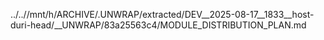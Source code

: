 ../..//mnt/h/ARCHIVE/.UNWRAP/extracted/DEV__2025-08-17__1833__host-duri-head/__UNWRAP/83a25563c4/MODULE_DISTRIBUTION_PLAN.md